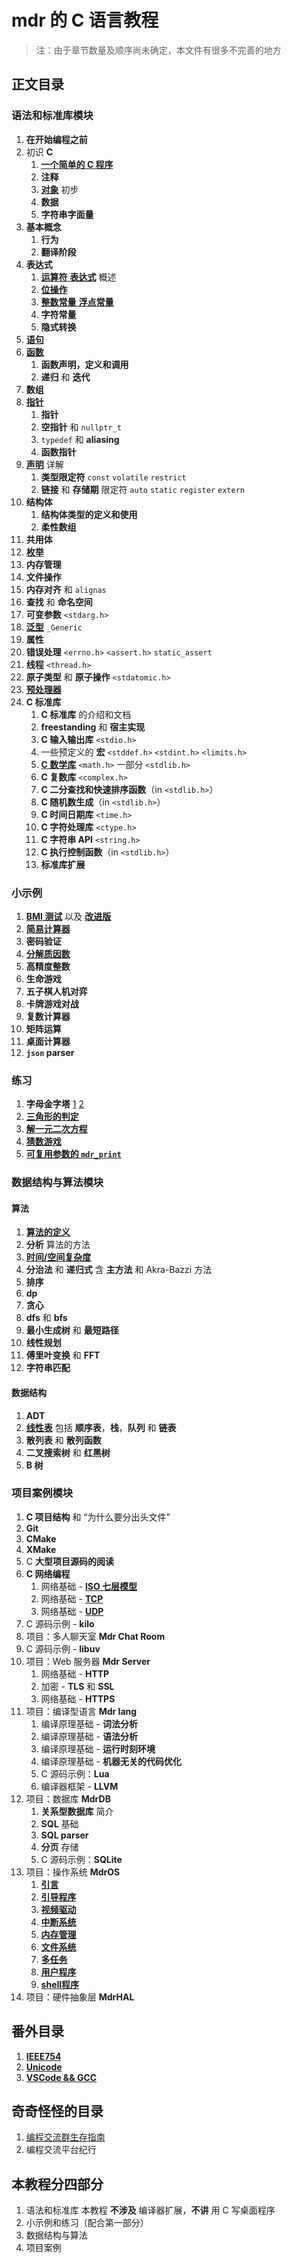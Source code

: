 # mdr 的 C 语言教程

> 注：由于章节数量及顺序尚未确定，本文件有很多不完善的地方

## 正文目录

### 语法和标准库模块

1. **在开始编程之前**
2. 初识 **C**
   1. [**一个简单的 C 程序**](/教程/正文/语法和标准库/2_一个简单的C程序.md)
   2. **注释**
   3. [**对象**](/教程/正文/语法和标准库/3_C对象_初步.md) 初步
   4. **数据**
   5. **字符串字面量**
3. **基本概念**
   1. **行为**
   2. **翻译阶段**
4. **表达式**
   1. [**运算符** **表达式**](/教程/正文/语法和标准库/7_运算符_表达式.md) 概述
   2. [**位操作**](/教程/正文/语法和标准库/34_位操作.md)
   3. [**整数常量** **浮点常量**](/教程/正文/语法和标准库/unk_整数常量_浮点常量.md)
   4. **字符常量**
   5. **隐式转换**
5. [**语句**](/教程/正文/语法和标准库/unk_语句.md)
6. [**函数**](/教程/正文/语法和标准库/15_函数.md)
   1. **函数声明，定义和调用**
   2. **递归** 和 **迭代**
7. **数组**
8. [**指针**](/教程/正文/语法和标准库/18_指针.md)
   1. **指针**
   2. **空指针** 和 `nullptr_t`
   3. `typedef` 和 **aliasing**
   4. **函数指针**
9. [**声明**](/教程/正文/语法和标准库/unk_声明.md) 详解
    1. **类型限定符** `const` `volatile` `restrict`
    2. **链接** 和 **存储期** 限定符 `auto` `static` `register` `extern`
10. **结构体**
    1. **结构体类型的定义和使用**
    2. **柔性数组**
11. **共用体**
12. [**枚举**](/教程/正文/语法和标准库/unk_枚举.md)
13. **内存管理**
14. **文件操作**
15. **内存对齐** 和 `alignas`
16. **查找** 和 **命名空间**
17. **可变参数** `<stdarg.h>`
18. [**泛型**](/教程/正文/语法和标准库/36_泛型选择.md) `_Generic`
19. **属性**
20. **错误处理** `<errno.h>` `<assert.h>` `static_assert`
21. **线程** `<thread.h>`
22. **原子类型** 和 **原子操作** `<stdatomic.h>`
23. [**预处理器**](/教程/正文/语法和标准库/37_预处理器.md)
24. **C 标准库**
    1. **C 标准库** 的介绍和文档
    2. **freestanding** 和 **宿主实现**
    3. **C 输入输出库** `<stdio.h>`
    4. 一些预定义的 **宏** `<stddef.h>` `<stdint.h>` `<limits.h>`
    5. [**C 数学库**](/教程/正文/语法和标准库/unk_C数学库.md) `<math.h>` 一部分 `<stdlib.h>`
    6. **C 复数库** `<complex.h>`
    7. **C 二分查找和快速排序函数**（in `<stdlib.h>`）
    8. **C 随机数生成**（in `<stdlib.h>`）
    9. **C 时间日期库** `<time.h>`
    10. **C 字符处理库** `<ctype.h>`
    11. **C 字符串 API** `<string.h>`
    12. **C 执行控制函数**（in `<stdlib.h>`）
    13. **标准库扩展**

### 小示例

1. [**BMI 测试**](/教程/示例代码/语法和标准库/8_BMI测试.c) 以及 [**改进版**](/教程/示例代码/语法和标准库/10_改进的BMI测试.c)
2. [**简易计算器**](/教程/示例代码/语法和标准库/12_简易计算器.c)
3. **密码验证**
4. [**分解质因数**](/教程/示例代码/语法和标准库/质因数分解.c)
5. **高精度整数**
6. **生命游戏**
7. **五子棋人机对弈**
8. **卡牌游戏对战**
9. **复数计算器**
10. **矩阵运算**
11. **桌面计算器**
12. **`json` parser**

### 练习

1. **字母金字塔** [1](/教程/示例代码/练习/1_字母金字塔_1.c) [2](/教程/示例代码/练习/1_字母金字塔_2.c)
2. [**三角形的判定**](/教程/示例代码/练习/2_三角形的判定.c)
3. [**解一元二次方程**](/教程/示例代码/练习/3_一元二次方程.c)
4. [**猜数游戏**](/教程/示例代码/练习/unk_猜数游戏.c)
5. [**可复用参数的 `mdr_print`**](/教程/示例代码/练习/unk_mdrprint.c)

### 数据结构与算法模块

#### 算法

1. [**算法的定义**](/教程/正文/数据结构与算法/算法/1_什么是算法.md)
2. **分析** 算法的方法
3. [**时间/空间复杂度**](/教程/正文/数据结构与算法/算法/3_算法的时间和空间复杂度.md)
4. **分治法** 和 **递归式** 含 **主方法** 和 Akra-Bazzi 方法
5. **排序**
6. **dp**
7. **贪心**
8. **dfs** 和 **bfs**
9. **最小生成树** 和 **最短路径**
10. **线性规划**
11. **傅里叶变换** 和 **FFT**
12. **字符串匹配**

#### 数据结构

1. **ADT**
2. [**线性表**](/教程/正文/数据结构与算法/数据结构/1_线性表.md) 包括 **顺序表**，**栈**，**队列** 和 **链表**
3. **散列表** 和 **散列函数**
4. **二叉搜索树** 和 **红黑树**
5. **B 树**

### 项目案例模块

1. **C 项目结构** 和 “为什么要分出头文件”
2. **Git**
3. **CMake**
4. **XMake**
5. C **大型项目源码的阅读**
6. **C 网络编程**
   1. 网络基础 - [**ISO 七层模型**](/教程/正文/项目/74_ISO七层模型.md)
   2. 网络基础 - [**TCP**](/教程/正文/项目/75_TCP.md)
   3. 网络基础 - [**UDP**](/教程/正文/项目/76_UDP.md)
7. C 源码示例 - **kilo**
8. 项目：多人聊天室 **Mdr Chat Room**
9. C 源码示例 - **libuv**
10. 项目：Web 服务器 **Mdr Server**
    1. 网络基础 - **HTTP**
    2. 加密 - **TLS** 和 **SSL**
    3. 网络基础 - **HTTPS**
11. 项目：编译型语言 **Mdr lang**
    1. 编译原理基础 - **词法分析**
    2. 编译原理基础 - **语法分析**
    3. 编译原理基础 - **运行时刻环境**
    4. 编译原理基础 - **机器无关的代码优化**
    5. C 源码示例：**Lua**
    6. 编译器框架 - **LLVM**
12. 项目：数据库 **MdrDB**
    1. **关系型数据库** 简介
    2. **SQL** 基础
    3. **SQL parser**
    4. **分页** 存储
    5. C 源码示例：**SQLite**
13. 项目：操作系统 **MdrOS**
    1. [**引言**](/教程/正文/项目/MdrOS/root.md)
    2. [**引导程序**](/教程/正文/项目/MdrOS/bootloader.md)
    3. [**视频驱动**](/教程/正文/项目/MdrOS/video_driver.md)
    4. [**中断系统**](/教程/正文/项目/MdrOS/interrupt.md)
    5. [**内存管理**](/教程/正文/项目/MdrOS/memory.md)
    6. [**文件系统**](/教程/正文/项目/MdrOS/filesystem.md)
    7. [**多任务**](/教程/正文/项目/MdrOS/task.md)
    8. [**用户程序**](/教程/正文/项目/MdrOS/application.md)
    9. [**shell程序**](/教程/正文/项目/MdrOS/shell.md)
14. 项目：硬件抽象层 **MdrHAL**

## 番外目录

1. [**IEEE754**](/教程/番外/1_IEEE754.md)
2. [**Unicode**](/教程/番外/2_Unicode.md)
3. [**VSCode && GCC**](/教程/番外/3_VSCode+GCC.md)

## 奇奇怪怪的目录

1. [编程交流群生存指南](/杂项/技术无关/1_编程交流群生存指南.md)
2. 编程交流平台纪行

## 本教程分四部分

1. 语法和标准库
   本教程 **不涉及** 编译器扩展，**不讲** 用 C 写桌面程序
2. 小示例和练习（配合第一部分）
3. 数据结构与算法
4. 项目案例
